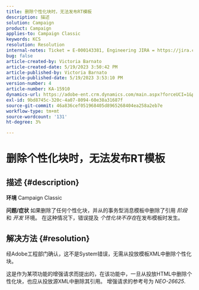 ```yaml
---
title: 删除个性化块时，无法发布RT模板
description: 描述
solution: Campaign
product: Campaign
applies-to: Campaign Classic
keywords: KCS
resolution: Resolution
internal-notes: Ticket = E-000143381, Engineering JIRA = https://jira.corp.adobe.com/browse/NEO-26451 , Enhancement = https://jira.corp.adobe.com/browse/NEO-26451
bug: false
article-created-by: Victoria Barnato
article-created-date: 5/19/2023 3:50:42 PM
article-published-by: Victoria Barnato
article-published-date: 5/19/2023 3:53:10 PM
version-number: 4
article-number: KA-15910
dynamics-url: https://adobe-ent.crm.dynamics.com/main.aspx?forceUCI=1&pagetype=entityrecord&etn=knowledgearticle&id=fb24c1e2-5cf6-ed11-8848-6045bd0065b6
exl-id: 9bd8745c-320c-4a07-8094-60e38a31687f
source-git-commit: 46a836cef051968405d8965268404ea258a2eb7e
workflow-type: tm+mt
source-wordcount: '131'
ht-degree: 3%

---
```


# 删除个性化块时，无法发布RT模板

## 描述 {#description}

<b>环境</b>
Campaign Classic


<b>问题/症状</b>
如果删除了任何个性化块，并从的事务型消息模板中删除了引用 *阶段* 和 *开发* 环境。 在这种情况下，错误提及 *个性化块不存在*&#x200B;在发布模板时发生。


## 解决方法 {#resolution}


经Adobe工程部门确认，这不是System错误，无需从投放模板XML中删除个性化块。

这是作为某项功能的增强请求而提出的，在该功能中，一旦从投放HTML中删除个性化块，也应从投放源XML中删除其引用。 增强请求的参考号为 *NEO-26625*.
